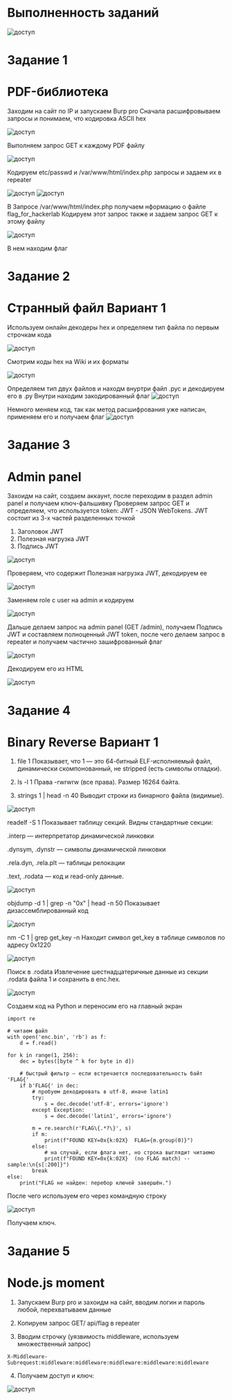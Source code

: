 # Выполненность заданий

![доступ](./images/main.png)

# Задание 1
# PDF-библиотека
Заходим на сайт по IP и запускаем Burp pro
Сначала расшифровываем запросы и понимаем, что кодировка  ASCII hex

![доступ](./images/1_1.png)

Выполняем запрос GET к каждому PDF файлу

![доступ](./images/1_2.png)

Кодируем etc/passwd и /var/www/html/index.php запросы и задаем их в repeater

![доступ](./images/1_3.png)
![доступ](./images/1_4.png)

В Запросе /var/www/html/index.php получаем нформацию о файле flag_for_hackerlab
Кодируем этот запрос также и задаем запрос GET к этому файлу

![доступ](./images/1_5.png)

В нем находим флаг


# Задание 2
# Странный файл Вариант 1 
Используем онлайн декодеры hex и определяем тип файла по первым строчкам кода

![доступ](./images/2_1.png)

Смотрим коды hex на Wiki и их форматы

![доступ](./images/2_2.png)

Определяем тип двух файлов и находм внуртри файл .pyc и декодируем его в .py
Внутри находим закодированный флаг
![доступ](./images/2_3.png)

Немного меняем код, так как метод расшифрования уже написан, применяем его и получаем флаг
![доступ](./images/2_4.png)


# Задание 3
# Admin panel 
Захоидм на сайт, создаем аккаунт, после переходим в раздел admin panel и получаем ключ-фальшивку
Проверяем запрос GET и определяем, что используется token: JWT - JSON WebTokens.
JWT состоит из 3-х частей разделенных точкой
1. Заголовок JWT
2. Полезная нагрузка JWT
3. Подпись JWT
   
![доступ](./images/3_1.png)

Проверяем, что содержит Полезная нагрузка JWT, декодируем ее

![доступ](./images/3_2.png)

Заменяем role c user на admin и кодируем

![доступ](./images/3_3.png)

Дальше делаем запрос на admin panel (GET /admin), получаем Подпись JWT и составляем полноценный JWT token, после чего делаем запрос в repeater и получаем частично зашифрованный флаг

![доступ](./images/3_4.png)

Декодируем его из HTML

![доступ](./images/3_5.png)


# Задание 4
# Binary Reverse Вариант 1 
1. file 1
   Показывает, что 1 — это 64-битный ELF-исполняемый файл, динамически скомпонованный, не stripped (есть символы отладки).

2. ls -l 1
   Права -rwrwrw (все права). Размер 16264 байта.

3. strings 1 | head -n 40
   Выводит строки из бинарного файла (видимые). 

![доступ](./images/4_1.png)

readelf -S 1
Показывает таблицу секций. Видны стандартные секции:

.interp — интерпретатор динамической линковки

.dynsym, .dynstr — символы динамической линковки

.rela.dyn, .rela.plt — таблицы релокации

.text, .rodata — код и read-only данные.

![доступ](./images/4_2.png)

objdump -d 1 | grep -n "0x" | head -n 50
Показывает дизассемблированный код

![доступ](./images/4_3.png)

nm -C 1 | grep get_key -n
Находит символ get_key в таблице символов по адресу 0x1220

![доступ](./images/4_4.png)

Поиск в .rodata
Извлечение шестнадцатеричные данные из секции .rodata файла 1 и сохранить в enc.hex.

![доступ](./images/4_5.png)

Создаем код на Python и переносим его на главный экран

```
import re

# читаем файл
with open('enc.bin', 'rb') as f:
    d = f.read()

for k in range(1, 256):
    dec = bytes([byte ^ k for byte in d])

    # быстрый фильтр — если встречается последовательность байт 'FLAG{'
    if b'FLAG{' in dec:
        # пробуем декодировать в utf-8, иначе latin1
        try:
            s = dec.decode('utf-8', errors='ignore')
        except Exception:
            s = dec.decode('latin1', errors='ignore')

        m = re.search(r'FLAG\{.*?\}', s)
        if m:
            print(f"FOUND KEY=0x{k:02X}  FLAG={m.group(0)}")
        else:
            # на случай, если флага нет, но строка выглядит читаемо
            print(f"FOUND KEY=0x{k:02X}  (no FLAG match) -- sample:\n{s[:200]}")
        break
else:
    print("FLAG не найден: перебор ключей завершён.")

```

После чего используем его через командную строку

![доступ](./images/4_6.png)

Получаем ключ.


# Задание 5
# Node.js moment 

1. Запускаем Burp pro и захоидм на сайт, вводим логин  и пароль любой, перехватываем данные

2. Копируем запрос GET/ api/flag в repeater

3. Вводим строчку (уязвимость middleware, используем множественный запрос)

```
X-Middleware-Subrequest:middleware:middleware:middleware:middleware:middleware
```

4. Получаем доступ и ключ:

![доступ](./images/5_1.png)












